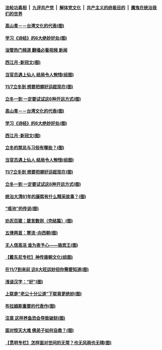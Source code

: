 ####  [法轮功真相](../../../../basic/blob/master/README.md?t=11071902) &nbsp;|&nbsp; [九评共产党](../../../../9ping.md/blob/master/README.md?t=11071902) &nbsp;|&nbsp; [解体党文化](../../../../jtdwh.md/blob/master/README.md?t=11071902)  &nbsp;|&nbsp; [共产主义的终极目的](../../../../gczydzjmd.md/blob/master/README.md?t=11071902) &nbsp;|&nbsp; [魔鬼在统治我们的世界](../../../../mgztzwmdsj.md/blob/master/README.md?t=11071902) 

#### [高山青－－台湾文化的代表(图)](../pages/p7/1020269.md?t=11071902) 

#### [学习《诗经》的6大绝妙好处(图)](../pages/p7/1020502.md?t=11071902) 

#### [油管热门频道 翻墙必看视频 新闻](http://129.146.143.75:81/youtube.html?11071902)

#### [西江月･新冠文(图)](../pages/p7/1021038.md?t=11071902) 

#### [当官员遇上仙人 结局令人惋惜(组图)](../pages/p7/1020563.md?t=11071902) 

#### [11/7立冬到 想要把握好运趁现在(图)](../pages/p7/1020834.md?t=11071902) 

#### [立冬一到 一定要试试这6种开运方式(图)](../pages/p7/991508.md?t=11071902) 

#### [高山青－－台湾文化的代表(图)](../pages/p7/1020269.md?t=11071902) 

#### [学习《诗经》的6大绝妙好处(图)](../pages/p7/1020502.md?t=11071902) 

#### [西江月･新冠文(图)](../pages/p7/1021038.md?t=11071902) 

#### [立冬的禁忌与习俗有哪些？(图)](../pages/p7/1020955.md?t=11071902) 

#### [当官员遇上仙人 结局令人惋惜(组图)](../pages/p7/1020563.md?t=11071902) 

#### [11/7立冬到 想要把握好运趁现在(图)](../pages/p7/1020834.md?t=11071902) 

#### [立冬一到 一定要试试这6种开运方式(图)](../pages/p7/991508.md?t=11071902) 

#### [统治大清61年的康熙有什么精采故事？(图)](../pages/p7/1019195.md?t=11071902) 

#### [“瑶池”的传说(图)](../pages/p7/1020922.md?t=11071902) 

#### [劝忍百箴：箴言数则（完结篇）(图)](../pages/p7/1020808.md?t=11071902) 

#### [五律两首：寒流･向西朝(图)](../pages/p7/1020817.md?t=11071902) 

#### [无人信高洁 谁为表予心——骆宾王(图)](../pages/p7/1019825.md?t=11071902) 

#### [【戴东尼专栏】神传唐朝文化(组图)](../pages/p7/1013666.md?t=11071902) 

#### [在11/7到来前 这6大旺运妙招你需要知道(图)](../pages/p7/1020814.md?t=11071902) 

#### [浅谈汉字：“好”﻿(图)](../pages/p7/1020282.md?t=11071902) 

#### [上联是“老公十分公道”下联竟更绝妙(图)](../pages/p7/1020283.md?t=11071902) 

#### [布拉姆斯重要的代表作(图)](../pages/p7/1016191.md?t=11071902) 

#### [注意 这样养鱼恐会导致破财(图)](../pages/p7/1018601.md?t=11071902) 

#### [面对惊天大难 佛弟子如何自救？(图)](../pages/p7/1020621.md?t=11071902) 

#### [【贯明专栏】怎样面对世间的无常？也无风雨也无晴(图)](../pages/p7/1018840.md?t=11071902) 

<img src='http://gfw-breaker.win/goodnews/indexes/p7.md' width='0px' height='0px'/>
